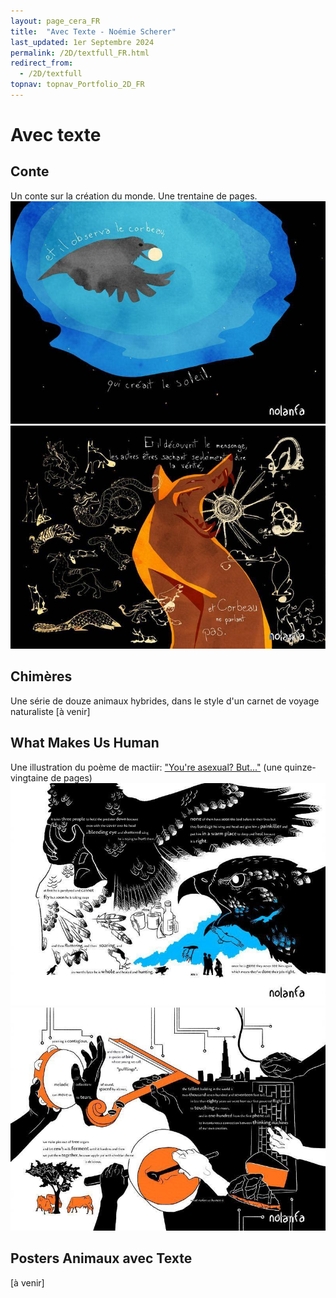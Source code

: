 ```yaml
---
layout: page_cera_FR
title:  "Avec Texte - Noémie Scherer"
last_updated: 1er Septembre 2024
permalink: /2D/textfull_FR.html
redirect_from: 
  - /2D/textfull
topnav: topnav_Portfolio_2D_FR
---
```


# Avec texte

## Conte
Un conte sur la création du monde. Une trentaine de pages.
![talebook: sun](/assets/art/2D/talebook-FR-14D1_wm_gla_def.jpg)
![talebook: lies](/assets/art/2D/talebook-FR-23D_wm_gla_def.jpg)

## Chimères
Une série de douze animaux hybrides, dans le style d'un carnet de voyage naturaliste
[à venir]

## What Makes Us Human
Une illustration du poème de mactiir: ["You're asexual? But..."](https://www.tumblr.com/mactiir/111248375052/youre-asexual-but) (une quinze-vingtaine de pages)
![poem illustration: bird](/assets/art/2D/09_whatMakesUsHuman_09-10_Bird_wm_gla_def.jpg)
![poem illustration: music and food](/assets/art/2D/09_whatMakesUsHuman_17-18_All1_wm_gla_def.jpg)

## Posters Animaux avec Texte
[à venir]
